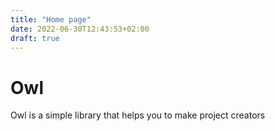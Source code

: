 ```yaml
---
title: "Home page"
date: 2022-06-30T12:43:53+02:00
draft: true
---
```


# Owl
Owl is a simple library that helps you to make project creators
